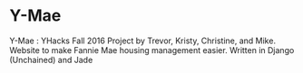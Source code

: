 # Y-Mae
Y-Mae : YHacks Fall 2016 Project by Trevor, Kristy, Christine, and Mike.
Website to make Fannie Mae housing management easier.
Written in Django (Unchained) and Jade

